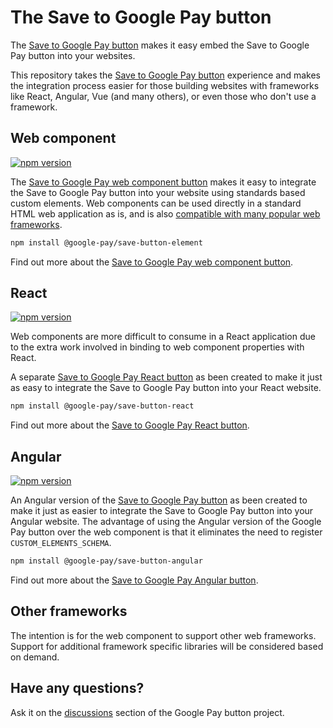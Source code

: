 # The Save to Google Pay button

The [Save to Google Pay button][save-to-google-pay] makes it easy embed the Save to Google Pay button into your
websites.

This repository takes the [Save to Google Pay button][save-to-google-pay] experience and makes the integration process
easier for those building websites with frameworks like React, Angular, Vue (and many others), or even those who don't
use a framework.

## Web component

[![npm version](https://badge.fury.io/js/%40google-pay%2Fsave-button-element.svg)][npm-element]

The [Save to Google Pay web component button][save-button-element] makes it easy to integrate the Save to Google Pay
button into your website using standards based custom elements. Web components can be used directly in a standard HTML
web application as is, and is also [compatible with many popular web frameworks][custom-elements-compatible].

```sh
npm install @google-pay/save-button-element
```

Find out more about the [Save to Google Pay web component button][save-button-element].

## React

[![npm version](https://badge.fury.io/js/%40google-pay%2Fsave-button-react.svg)][npm-react]

Web components are more difficult to consume in a React application due to the extra work involved in binding to web
component properties with React.

A separate [Save to Google Pay React button][save-button-react] as been created to make it just as easy to integrate the
Save to Google Pay button into your React website.

```sh
npm install @google-pay/save-button-react
```

Find out more about the [Save to Google Pay React button][save-button-react].

## Angular

[![npm version](https://badge.fury.io/js/%40google-pay%2Fsave-button-angular.svg)][npm-angular]

An Angular version of the [Save to Google Pay button][save-button-angular] as been created to make it just as easier to
integrate the Save to Google Pay button into your Angular website. The advantage of using the Angular version of the
Google Pay button over the web component is that it eliminates the need to register `CUSTOM_ELEMENTS_SCHEMA`.

```sh
npm install @google-pay/save-button-angular
```

Find out more about the [Save to Google Pay Angular button][save-button-angular].

## Other frameworks

The intention is for the web component to support other web frameworks. Support for additional framework specific
libraries will be considered based on demand.

## Have any questions?

Ask it on the [discussions](https://github.com/google-pay/save-to-google-pay-button/discussions) section of the Google
Pay button project.

[save-to-google-pay]: https://developers.google.com/pay/passes/reference/s2w-reference
[save-button-element]: src/save-button-element
[save-button-react]: src/save-button-react
[save-button-angular]: src/save-button-angular
[live-demo]: https://developers.google.com/pay/api/web/guides/resources/demos
[custom-elements-compatible]: https://custom-elements-everywhere.com/
[npm-element]: https://www.npmjs.com/package/@google-pay/save-button-element
[npm-react]: https://www.npmjs.com/package/@google-pay/save-button-react
[npm-angular]: https://www.npmjs.com/package/@google-pay/save-button-angular
